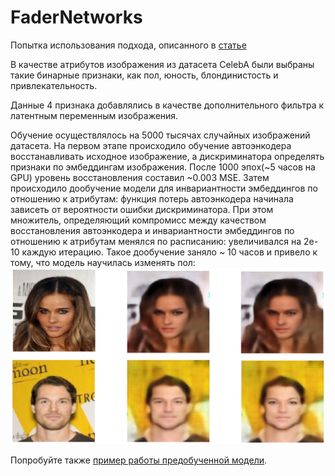 # FaderNetworks
Попытка использования подхода, описанного в [статье](https://arxiv.org/pdf/1706.00409.pdf)

В качестве атрибутов изображения из датасета CelebA были выбраны такие бинарные признаки, как пол, юность, блондинистость и привлекательность.<br>

Данные 4 признака добавлялись в качестве дополнительного фильтра к латентным переменным изображения.<br>

Обучение осуществлялось на 5000 тысячах случайных изображений датасета. На первом этапе происходило обучение автоэнкодера восстанавливать исходное изображение, а дискриминатора определять признаки по эмбеддингам изображения. После 1000 эпох(~5 часов на GPU) уровень восстановления составил ~0.003 MSE. Затем происходило дообучение модели для инвариантности эмбеддингов по отношению к атрибутам: функция потерь автоэнкодера начинала зависеть от вероятности ошибки дискриминатора. При этом множитель, определяющий компромисс между качеством восстановления автоэнкодера и инвариантности эмбеддингов по отношению к атрибутам менялся по расписанию: увеличивался на 2e-10 каждую итерацию. Такое дообучение заняло ~ 10 часов и привело к тому, что модель научилась изменять пол:
![Пример работы модели](./markdown_images/gender_change_example.jpg)<br>

Попробуйте также [пример работы предобученной модели](https://github.com/ga-gospodinov/FaceGeneration/blob/master/FaderNetwork/demo.ipynb).
